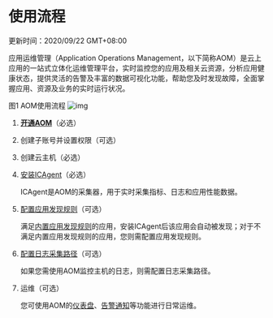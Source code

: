 # 使用流程

更新时间：2020/09/22 GMT+08:00

应用运维管理（Application Operations Management，以下简称AOM）是云上应用的一站式立体化运维管理平台，实时监控您的应用及相关云资源，分析应用健康状态，提供灵活的告警及丰富的数据可视化功能，帮助您及时发现故障，全面掌握应用、资源及业务的实时运行状况。

图1 AOM使用流程
![img](https://support.huaweicloud.com/qs-aom/zh-cn_image_0270384582.png)



1. **[开通AOM](https://support.huaweicloud.com/qs-aom/aom_00_0002.html)**（必选）

2. 创建子账号并设置权限（可选）

3. 创建云主机（必选）

4. [安装ICAgent](https://support.huaweicloud.com/qs-aom/aom_00_0003.html)（必选）

   ICAgent是AOM的采集器，用于实时采集指标、日志和应用性能数据。

5. [配置应用发现规则](https://support.huaweicloud.com/usermanual-aom/aom_02_0023.html)（可选）

   满足[内置应用发现规则](https://support.huaweicloud.com/usermanual-aom/aom_02_0023.html#aom_02_0023__section938317591962)的应用，安装ICAgent后该应用会自动被发现；对于不满足内置应用发现规则的应用，您则需配置应用发现规则。

6. [配置日志采集路径](https://support.huaweicloud.com/usermanual-aom/aom_02_0039.html)（可选）

   如果您需使用AOM监控主机的日志，则需配置日志采集路径。

7. 运维（可选）

   您可使用AOM的[仪表盘](https://support.huaweicloud.com/usermanual-aom/aom_02_0003.html)、[告警通知](https://support.huaweicloud.com/usermanual-aom/aom_02_0038.html)等功能进行日常运维。